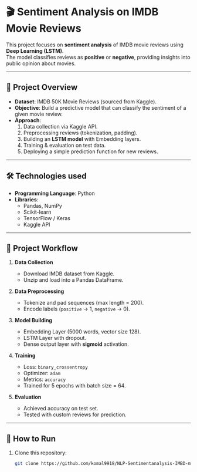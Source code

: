 # 🎬 Sentiment Analysis on IMDB Movie Reviews

This project focuses on **sentiment analysis** of IMDB movie reviews using **Deep Learning (LSTM)**.  
The model classifies reviews as **positive** or **negative**, providing insights into public opinion about movies.

---

## 📌 Project Overview
- **Dataset**: IMDB 50K Movie Reviews (sourced from Kaggle).  
- **Objective**: Build a predictive model that can classify the sentiment of a given movie review.  
- **Approach**:
  1. Data collection via Kaggle API.  
  2. Preprocessing reviews (tokenization, padding).  
  3. Building an **LSTM model** with Embedding layers.  
  4. Training & evaluation on test data.  
  5. Deploying a simple prediction function for new reviews.  

---

## 🛠️ Technologies used
- **Programming Language**: Python  
- **Libraries**:  
  - Pandas, NumPy  
  - Scikit-learn  
  - TensorFlow / Keras  
  - Kaggle API  

---

## 📂 Project Workflow
1. **Data Collection**  
   - Download IMDB dataset from Kaggle.  
   - Unzip and load into a Pandas DataFrame.  

2. **Data Preprocessing**  
   - Tokenize and pad sequences (max length = 200).  
   - Encode labels (`positive` → 1, `negative` → 0).  

3. **Model Building**  
   - Embedding Layer (5000 words, vector size 128).  
   - LSTM Layer with dropout.  
   - Dense output layer with **sigmoid** activation.  

4. **Training**  
   - Loss: `binary_crossentropy`  
   - Optimizer: `adam`  
   - Metrics: `accuracy`  
   - Trained for 5 epochs with batch size = 64.  

5. **Evaluation**  
   - Achieved accuracy on test set.  
   - Tested with custom reviews for prediction.  

---

## 🚀 How to Run
1. Clone this repository:
   ```bash
   git clone https://github.com/komal9918/NLP-Sentimentanalysis-IMBD-movie-Review/blob/main/sentiment_analysis_on_imdb_movie_reviewproject.py
